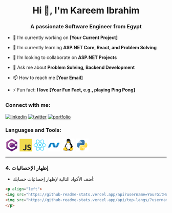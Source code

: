 <h1 align="center">Hi 👋, I'm Kareem Ibrahim</h1>
<h3 align="center">A passionate Software Engineer from Egypt</h3>

- 🔭 I’m currently working on **[Your Current Project]**

- 🌱 I’m currently learning **ASP.NET Core, React, and Problem Solving**

- 👯 I’m looking to collaborate on **ASP.NET Projects**

- 💬 Ask me about **Problem Solving, Backend Development**

- 📫 How to reach me **[Your Email]**

- ⚡ Fun fact: **I love [Your Fun Fact, e.g., playing Ping Pong]**

<h3 align="left">Connect with me:</h3>
<p align="left">
<a href="https://linkedin.com/in/your-linkedin" target="blank"><img align="center" src="https://cdn.jsdelivr.net/npm/simple-icons@3.0.1/icons/linkedin.svg" alt="linkedin" height="30" width="40" /></a>
<a href="https://twitter.com/your-twitter" target="blank"><img align="center" src="https://cdn.jsdelivr.net/npm/simple-icons@3.0.1/icons/twitter.svg" alt="twitter" height="30" width="40" /></a>
<a href="https://your-portfolio.com" target="blank"><img align="center" src="https://cdn.jsdelivr.net/npm/simple-icons@3.0.1/icons/wordpress.svg" alt="portfolio" height="30" width="40" /></a>
</p>

<h3 align="left">Languages and Tools:</h3>
<p align="left">
<img src="https://raw.githubusercontent.com/devicons/devicon/master/icons/csharp/csharp-original.svg" alt="csharp" width="40" height="40"/> 
<img src="https://raw.githubusercontent.com/devicons/devicon/master/icons/javascript/javascript-original.svg" alt="javascript" width="40" height="40"/>
<img src="https://raw.githubusercontent.com/devicons/devicon/master/icons/react/react-original.svg" alt="react" width="40" height="40"/> 
<img src="https://raw.githubusercontent.com/devicons/devicon/master/icons/dot-net/dot-net-original.svg" alt="dotnet" width="40" height="40"/> 
<img src="https://raw.githubusercontent.com/devicons/devicon/master/icons/linux/linux-original.svg" alt="linux" width="40" height="40"/> 
<img src="https://raw.githubusercontent.com/devicons/devicon/master/icons/python/python-original.svg" alt="python" width="40" height="40"/>
</p>

---

### **4. إظهار الإحصائيات**
- أضف الأكواد التالية لإظهار إحصائيات حسابك:
```markdown
<p align="left">
<img src="https://github-readme-stats.vercel.app/api?username=YourGitHubUsername&show_icons=true&theme=dark" alt="github stats"/>
<img src="https://github-readme-stats.vercel.app/api/top-langs/?username=YourGitHubUsername&layout=compact&theme=dark" alt="top languages"/>
</p>
